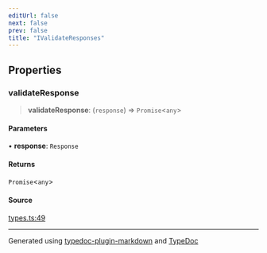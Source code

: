 ```yaml
---
editUrl: false
next: false
prev: false
title: "IValidateResponses"
---
```


## Properties

### validateResponse

> **validateResponse**: (`response`) => `Promise`\<`any`\>

#### Parameters

• **response**: `Response`

#### Returns

`Promise`\<`any`\>

#### Source

[types.ts:49](https://github.com/fostertheweb/spotify-web-sdk/blob/e412602/src/types.ts#L49)

***

Generated using [typedoc-plugin-markdown](https://www.npmjs.com/package/typedoc-plugin-markdown) and [TypeDoc](https://typedoc.org/)
